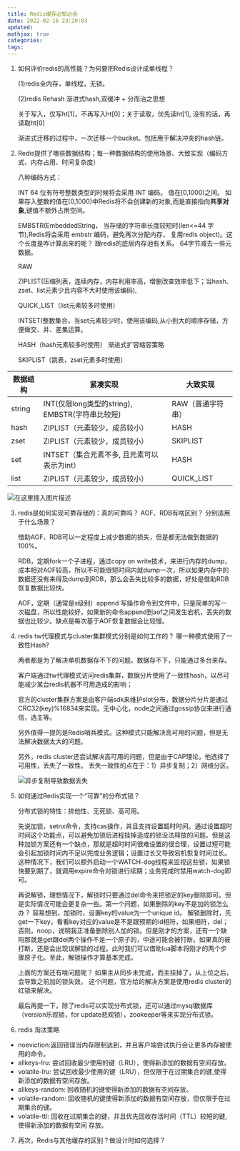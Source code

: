 ```yaml
---
title: Redis缓存必知必会
date: 2022-02-16 23:20:03
updated:
mathjax: true
categories:
tags: 
---
```



1. 如何评价redis的高性能？为何要把Redis设计成单线程？

   (1)redis全内存，单线程，无锁。

   (2)redis Rehash 渐进式hash,双缓冲 + 分而治之思想 

    关于写入，仅写ht[1]，不再写入ht[0]；关于读取，优先读ht[1], 没有的话，再读取ht[0]

    渐进式迁移的过程中，一次迁移一个bucket。包括用于解决冲突的hash链。

2. Redis提供了哪些数据结构；每一种数据结构的使用场景、大致实现（编码方式、内存占用、时间复杂度）

    八种编码方式：

    INT 64 位有符号整数类型的时候将会采用 INT 编码。 值在[0,1000)之间。 如果存入整数的值在[0,1000)中Redis将不会创建新的对象,而是直接指向**共享对象**,键值不额外占用空间。

    EMBSTR(EmbeddedString， 当存储的字符串长度较短时(len<=44 字节),Redis将会采用 embstr 编码，避免再次分配内存， 复用redis object)。这个长度是咋计算出来的呢？ 跟redis的底层内存池有关系。 64字节减去一些元数据。
    
    RAW 

    ZIPLIST(压缩列表，连续内存，内存利用率高，增删改查效率低下；当hash、zset、list元素少且内容不大时使用该编码),

    QUICK_LIST（list元素较多时使用）

    INTSET(整数集合，当set元素较少时，使用该编码,从小到大的顺序存储，方便做交、并、差集运算。

    HASH（hash元素较多时使用） 渐进式扩容缩容策略

    SKIPLIST（跳表，zset元素多时使用）
    
|  数据结构 | 紧凑实现 | 大致实现 |
|  ----  | ----  | ---- |
|  string | INT(仅限long类型的string), EMBSTR(字符串比较短) |RAW（普通字符串）|
|  hash | ZIPLIST（元素较少，成员较小）|HASH|
|  zset | ZIPLIST（元素较少，成员较小）|SKIPLIST|
|  set | INTSET（集合元素不多, 且元素可以表示为int）|HASH|
|  list | ZIPLIST（元素较少，成员较小）|QUICK_LIST|

![在这里插入图片描述](https://images.gitbook.cn/0bc2bef0-a343-11ea-a506-f32f5295a5a9)

3. redis是如何实现可靠存储的：真的可靠吗？ AOF、RDB有啥区别？ 分别适用于什么场景？

    借助AOF、RDB可以一定程度上减少数据的损失，但是都无法做到数据的100%。

    RDB，定期fork一个子进程，通过copy on write技术，来进行内存的dump，成本相对AOF较高，所以不可能很短时间内就dump一次，所以如果内存中的数据还没有来得及dump到RDB，那么会丢失比较多的数据，好处是借助RDB恢复数据比较快。

    AOF，定期（通常是s级别）append 写操作命令到文件中，只是简单的写一次磁盘，所以性能较好，如果新的命令append到aof之间发生宕机，丢失的数据也比较少。缺点是每次基于AOF恢复数据会比较慢。

4. redis tw代理模式与cluster集群模式分别是如何工作的？ 哪一种模式使用了一致性Hash?

    两者都是为了解决单机数据存不下的问题。数据存不下，只能通过多台来存。

    客户端通过tw代理模式访问redis集群，数据分片使用了一致性hash，以尽可能减少某台redis机器不可用造成的影响；

    官方的cluster集群方案是由客户端sdk来维护slot分布，数据分片分片是通过CRC32(key)%16834来实现。无中心化，node之间通过gossip协议来进行通信，选主等。

    另外值得一提的是Redis哨兵模式。这种模式只能解决高可用的问题，但是无法解决数据太大的问题。

    另外，redis cluster还尝试解决高可用的问题，但是由于CAP理论，他选择了可用性，丢失了一致性。 丢失一致性的点在于：1）异步复制；2）网络分区。


    ![异步复制导致数据丢失](https://pic2.zhimg.com/80/v2-1530e8c407dd674e77ee7dc36295b161_1440w.jpg)
    
   
5. 如何通过Redis实现一个“可靠”的分布式锁？

    分布式锁的特性：排他性、无死锁、高可用。
    
    先说加锁，setnx命令，支持cas操作，并且支持设置超时时间。通过设置超时时间这个功能点，可以避免加锁后进程挂掉造成的锁没法释放的问题。但是这种加锁方案还有一个缺点，那就是超时时间很难设置的很合理，设置过短可能会引起加锁时间内不足以完成业务逻辑；设置过长又导致宕机恢复时间过长。这种情况下，我们可以额外启动一个WATCH-dog线程来监视这些锁，如果锁快要到期了，就调用expire命令对锁进行续期；业务完成时禁用watch-dog即可。

    再说解锁，理想情况下，解锁时只要通过del命令来把锁定的key删除即可。但是实际情况可能会更复杂一些。第一个问题，如果删除的key不是加的锁怎么办？ 容易想到，加锁时，设置key的value为一个unique id。 解锁删除时，先get一下key，看看key对应的value是不是跟预期的id相符，如果相符，del；否则，noop，说明我正准备删除别人加的锁。但是刚才的方案，还有一个缺陷那就是get跟del两个操作不是一个原子的，中途可能会被打断。如果真的被打断，还是会出现误解锁的过程。此时我们可以借助lua脚本将刚才的两个步骤原子化。至此，解锁操作才算基本完成。

    上面的方案还有啥问题呢？ 如果主从同步未完成，而主挂掉了，从上位之后，会导致之前加的锁失效。 这个问题，官方给的解决方案是使用redis cluster的红锁来解决。

    最后再提一下，除了redis可以实现分布式锁，还可以通过mysql数据库（version乐观锁，for update悲观锁），zookeeper等来实现分布式锁。


6. redis 淘汰策略

- noeviction:返回错误当内存限制达到，并且客户端尝试执行会让更多内存被使用的命令。
- allkeys-lru: 尝试回收最少使用的键（LRU），使得新添加的数据有空间存放。
- volatile-lru: 尝试回收最少使用的键（LRU），但仅限于在过期集合的键,使得新添加的数据有空间存放。
- allkeys-random: 回收随机的键使得新添加的数据有空间存放。
- volatile-random: 回收随机的键使得新添加的数据有空间存放，但仅限于在过期集合的键。
- volatile-ttl: 回收在过期集合的键，并且优先回收存活时间（TTL）较短的键,使得新添加的数据有空间 存放。

7. 再次，Redis与其他缓存的区别？做设计时如何选择？